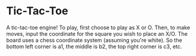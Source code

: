 # Tic-Tac-Toe
A tic-tac-toe engine!
To play, first choose to play as X or O.
Then, to make moves, input the coordinate for the square you wish to place an X/O.
The board uses a chess coordinate system (assuming you're white). So the bottom left corner is a1, the middle is b2, the top right corner is c3, etc.
